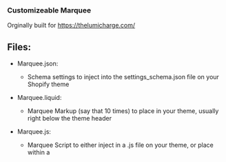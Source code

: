 ### Customizeable Marquee
Orginally built for https://thelumicharge.com/

## Files:
- Marquee.json:
  - Schema settings to inject into the settings_schema.json file on your Shopify theme

- Marquee.liquid:
  - Marquee Markup (say that 10 times) to place in your theme, usually right below the theme header

- Marquee.js:
  - Marquee Script to either inject in a .js file on your theme, or place within a <script> tag on theme.liquid
